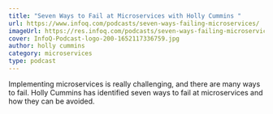 ```yaml
---
title: "Seven Ways to Fail at Microservices with Holly Cummins "
url: https://www.infoq.com/podcasts/seven-ways-failing-microservices/
imageUrl: https://res.infoq.com/podcasts/seven-ways-failing-microservices/en/smallimage/InfoQ-Podcast-logo-200-1652117336759.jpg
cover: InfoQ-Podcast-logo-200-1652117336759.jpg
author: holly cummins
category: microservices
type: podcast
---
```


Implementing microservices is really challenging, and there are many ways to fail. Holly Cummins has identified seven ways to fail at microservices and how they can be avoided.